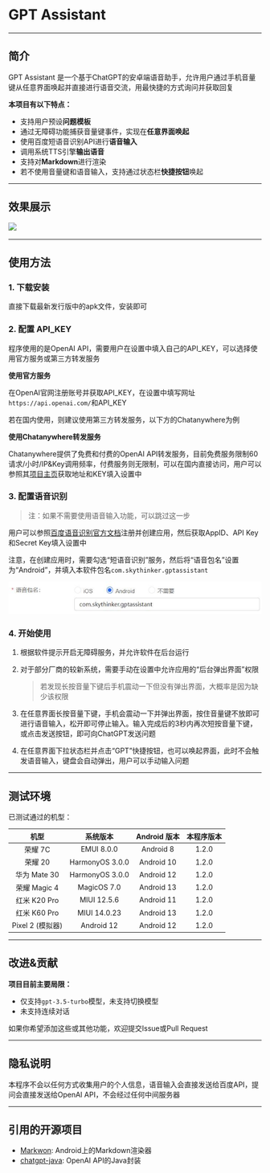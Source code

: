 # GPT Assistant

---

## 简介

GPT Assistant 是一个基于ChatGPT的安卓端语音助手，允许用户通过手机音量键从任意界面唤起并直接进行语音交流，用最快捷的方式询问并获取回复

**本项目有以下特点：**

- 支持用户预设**问题模板**
- 通过无障碍功能捕获音量键事件，实现在**任意界面唤起**
- 使用百度短语音识别API进行**语音输入**
- 调用系统TTS引擎**输出语音**
- 支持对**Markdown**进行渲染
- 若不使用音量键和语音输入，支持通过状态栏**快捷按钮**唤起

---

## 效果展示

<img src="readme_img/usage.gif" height="600px">

---

## 使用方法

### 1. 下载安装

直接下载最新发行版中的apk文件，安装即可

### 2. 配置 API_KEY

程序使用的是OpenAI API，需要用户在设置中填入自己的API_KEY，可以选择使用官方服务或第三方转发服务

**使用官方服务**

在OpenAI官网注册账号并获取API_KEY，在设置中填写网址`https://api.openai.com/`和API_KEY

若在国内使用，则建议使用第三方转发服务，以下方的Chatanywhere为例

**使用Chatanywhere转发服务**

Chatanywhere提供了免费和付费的OpenAI API转发服务，目前免费服务限制60请求/小时/IP&Key调用频率，付费服务则无限制，可以在国内直接访问，用户可以参照其[项目主页](https://github.com/chatanywhere/GPT_API_free)获取地址和KEY填入设置中

### 3. 配置语音识别

> 注：如果不需要使用语音输入功能，可以跳过这一步

用户可以参照[百度语音识别官方文档](https://cloud.baidu.com/doc/SPEECH/s/qknh9i8ed)注册并创建应用，然后获取AppID、API Key和Secret Key填入设置中

注意，在创建应用时，需要勾选“短语音识别”服务，然后将“语音包名”设置为“Android”，并填入本软件包名`com.skythinker.gptassistant`

![设置语音包名](readme_img/asr_set_package.jpg)

### 4. 开始使用

1. 根据软件提示开启无障碍服务，并允许软件在后台运行

2. 对于部分厂商的较新系统，需要手动在设置中允许应用的“后台弹出界面”权限

	> 若发现长按音量下键后手机震动一下但没有弹出界面，大概率是因为缺少该权限

3. 在任意界面长按音量下键，手机会震动一下并弹出界面，按住音量键不放即可进行语音输入，松开即可停止输入。输入完成后的3秒内再次短按音量下键，或点击发送按钮，即可向ChatGPT发送问题

4. 在任意界面下拉状态栏并点击“GPT”快捷按钮，也可以唤起界面，此时不会触发语音输入，键盘会自动弹出，用户可以手动输入问题

---

## 测试环境

已测试通过的机型：

| 机型 | 系统版本 | Android 版本 | 本程序版本 |
| :--: | :-----: | :----------: | :-------: |
| 荣耀 7C | EMUI 8.0.0 | Android 8 | 1.2.0 |
| 荣耀 20 | HarmonyOS 3.0.0 | Android 10 | 1.2.0 |
| 华为 Mate 30 | HarmonyOS 3.0.0 | Android 12 | 1.2.0 |
| 荣耀 Magic 4 | MagicOS 7.0 | Android 13 | 1.2.0 |
| 红米 K20 Pro | MIUI 12.5.6 | Android 11 | 1.2.0 |
| 红米 K60 Pro | MIUI 14.0.23 | Android 13 | 1.2.0 |
| Pixel 2 (模拟器) | Android 12 | Android 12 | 1.2.0 |

---

## 改进&贡献

**项目目前主要局限：**

- 仅支持`gpt-3.5-turbo`模型，未支持切换模型
- 未支持连续对话

如果你希望添加这些或其他功能，欢迎提交Issue或Pull Request

---

## 隐私说明

本程序不会以任何方式收集用户的个人信息，语音输入会直接发送给百度API，提问会直接发送给OpenAI API，不会经过任何中间服务器

---

## 引用的开源项目

- [Markwon](https://github.com/noties/Markwon): Android上的Markdown渲染器
- [chatgpt-java](https://github.com/PlexPt/chatgpt-java): OpenAI API的Java封装
